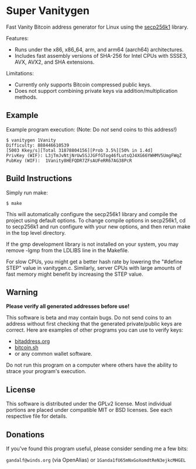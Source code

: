 Super Vanitygen
===============

Fast Vanity Bitcoin address generator for Linux using the
[secp256k1](https://github.com/sipa/secp256k1) library.

Features:
* Runs under the x86, x86\_64, arm, and arm64 (aarch64) architectures.
* Includes fast assembly versions of SHA-256 for Intel CPUs with SSSE3, AVX,
  AVX2, and SHA extensions.

Limitations:
* Currently only supports Bitcoin compressed public keys.
* Does not support combining private keys via addition/multiplication methods.

Example
-------
Example program execution:
(Note: Do _not_ send coins to this address!)

    $ vanitygen 1Vanity
    Difficulty: 888446610539
    [5003 Kkey/s][Total 31878804156][Prob 3.5%][50% in 1.4d]
    PrivKey (WIF): L3jTmJvNtjNrUw5SJJGFfGTog46fLutsQJ4XG66YWHMV5UmgFWqZ
    PubKey (WIF):  1Vanity8HEFQDR7ZFsAUFeRR67AG38PcR

Build Instructions
------------------
Simply run make:

    $ make

This will automatically configure the secp256k1 library and compile the
project using default options. To change compile options in secp256k1, cd to
secp256k1 and run configure with your new options, and then rerun make in the
top level directory.

If the gmp development library is not installed on your system, you may remove
-lgmp from the LDLIBS line in the Makefile.

For slow CPUs, you might get a better hash rate by lowering the "#define STEP"
value in vanitygen.c. Similarly, server CPUs with large amounts of fast memory
might benefit by increasing the STEP value.

Warning
-------
**Please verify all generated addresses before use!**

This software is beta and may contain bugs. Do not send coins to an address
without first checking that the generated private/public keys are correct.
Here are examples of other programs you can use to verify keys:

* [bitaddress.org](https://www.bitaddress.org)
* [bitcoin.sh](https://github.com/grondilu/bitcoin-bash-tools/blob/master/bitcoin.sh)
* or any common wallet software.

Do not run this program on a computer where others have the ability to strace
your program's execution.

License
-------
This software is distributed under the GPLv2 license. Most individual portions
are placed under compatible MIT or BSD licenses. See each respective file for
details.

Donations
---------
If you've found this program useful, please consider sending me a few bits:

`gandalf@winds.org` (via OpenAlias) or `1Ganda1fU65mNxGoXomdtReN3ejkcMHGEL`
